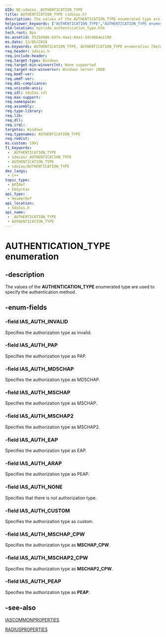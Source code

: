 ```yaml
---
UID: NE:sdoias._AUTHENTICATION_TYPE
title: AUTHENTICATION_TYPE (sdoias.h)
description: The values of the AUTHENTICATION_TYPE enumerated type are used to specify the authentication method.
helpviewer_keywords: ["AUTHENTICATION_TYPE","AUTHENTICATION_TYPE enumeration [Network Policy Server]","IAS_AUTH_ARAP","IAS_AUTH_CUSTOM","IAS_AUTH_EAP","IAS_AUTH_INVALID","IAS_AUTH_MD5CHAP","IAS_AUTH_MSCHAP","IAS_AUTH_MSCHAP2","IAS_AUTH_MSCHAP2_CPW","IAS_AUTH_MSCHAP_CPW","IAS_AUTH_NONE","IAS_AUTH_PAP","IAS_AUTH_PEAP","nps.sdo_authentication_type","nps.sdo_authenticationtype","sdo.authenticationtype","sdoias/AUTHENTICATION_TYPE","sdoias/IAS_AUTH_ARAP","sdoias/IAS_AUTH_CUSTOM","sdoias/IAS_AUTH_EAP","sdoias/IAS_AUTH_INVALID","sdoias/IAS_AUTH_MD5CHAP","sdoias/IAS_AUTH_MSCHAP","sdoias/IAS_AUTH_MSCHAP2","sdoias/IAS_AUTH_MSCHAP2_CPW","sdoias/IAS_AUTH_MSCHAP_CPW","sdoias/IAS_AUTH_NONE","sdoias/IAS_AUTH_PAP","sdoias/IAS_AUTH_PEAP"]
old-location: nps\sdo_authentication_type.htm
tech.root: Nps
ms.assetid: 55254986-8dfe-4ae1-84a1-3dc66b4e1190
ms.date: 12/05/2018
ms.keywords: AUTHENTICATION_TYPE, AUTHENTICATION_TYPE enumeration [Network Policy Server], IAS_AUTH_ARAP, IAS_AUTH_CUSTOM, IAS_AUTH_EAP, IAS_AUTH_INVALID, IAS_AUTH_MD5CHAP, IAS_AUTH_MSCHAP, IAS_AUTH_MSCHAP2, IAS_AUTH_MSCHAP2_CPW, IAS_AUTH_MSCHAP_CPW, IAS_AUTH_NONE, IAS_AUTH_PAP, IAS_AUTH_PEAP, nps.sdo_authentication_type, nps.sdo_authenticationtype, sdo.authenticationtype, sdoias/AUTHENTICATION_TYPE, sdoias/IAS_AUTH_ARAP, sdoias/IAS_AUTH_CUSTOM, sdoias/IAS_AUTH_EAP, sdoias/IAS_AUTH_INVALID, sdoias/IAS_AUTH_MD5CHAP, sdoias/IAS_AUTH_MSCHAP, sdoias/IAS_AUTH_MSCHAP2, sdoias/IAS_AUTH_MSCHAP2_CPW, sdoias/IAS_AUTH_MSCHAP_CPW, sdoias/IAS_AUTH_NONE, sdoias/IAS_AUTH_PAP, sdoias/IAS_AUTH_PEAP
req.header: sdoias.h
req.include-header: 
req.target-type: Windows
req.target-min-winverclnt: None supported
req.target-min-winversvr: Windows Server 2008
req.kmdf-ver: 
req.umdf-ver: 
req.ddi-compliance: 
req.unicode-ansi: 
req.idl: SdoIas.idl
req.max-support: 
req.namespace: 
req.assembly: 
req.type-library: 
req.lib: 
req.dll: 
req.irql: 
targetos: Windows
req.typenames: AUTHENTICATION_TYPE
req.redist: 
ms.custom: 19H1
f1_keywords:
 - _AUTHENTICATION_TYPE
 - sdoias/_AUTHENTICATION_TYPE
 - AUTHENTICATION_TYPE
 - sdoias/AUTHENTICATION_TYPE
dev_langs:
 - c++
topic_type:
 - APIRef
 - kbSyntax
api_type:
 - HeaderDef
api_location:
 - SdoIas.h
api_name:
 - _AUTHENTICATION_TYPE
 - AUTHENTICATION_TYPE
---
```


# AUTHENTICATION_TYPE enumeration


## -description

The values of the <b>AUTHENTICATION_TYPE</b> enumerated 
    type are used to specify the authentication method.

## -enum-fields

### -field IAS_AUTH_INVALID

Specifies the authorization type as invalid.

### -field IAS_AUTH_PAP

Specifies the authorization type as PAP.

### -field IAS_AUTH_MD5CHAP

Specifies the authorization type as MD5CHAP.

### -field IAS_AUTH_MSCHAP

Specifies the authorization type as MSCHAP.

### -field IAS_AUTH_MSCHAP2

Specifies the authorization type as MSCHAP2.

### -field IAS_AUTH_EAP

Specifies the authorization type as EAP.

### -field IAS_AUTH_ARAP

Specifies the authorization type as PEAP.

### -field IAS_AUTH_NONE

Specifies that there is not authorization type.

### -field IAS_AUTH_CUSTOM

Specifies the authorization type as custom.

### -field IAS_AUTH_MSCHAP_CPW

Specifies the authorization type as <b>MSCHAP_CPW</b>.

### -field IAS_AUTH_MSCHAP2_CPW

Specifies the authorization type as <b>MSCHAP2_CPW</b>.

### -field IAS_AUTH_PEAP

Specifies the authorization type as <b>PEAP</b>.

## -see-also

<a href="/windows/desktop/api/sdoias/ne-sdoias-iascommonproperties">IASCOMMONPROPERTIES</a>



<a href="/windows/desktop/api/sdoias/ne-sdoias-radiusproperties">RADIUSPROPERTIES</a>

